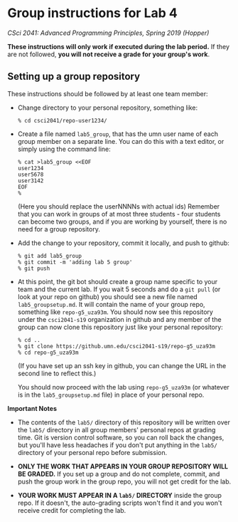 # Group instructions for Lab 4

*CSci 2041: Advanced Programming Principles, Spring 2019 (Hopper)*

**These instructions will only work if executed during the lab period.**  If they are not followed, **you will not receive a grade for your group's work**.

## Setting up a group repository

These instructions should be followed by at least one team member:

* Change directory to your personal repository, something like:

    ```
    % cd csci2041/repo-user1234/
    ```

* Create a file named `lab5_group`, that has the umn user name of each group member on a separate line.  You can do this with a text editor, or simply using the command line:

    ```
    % cat >lab5_group <<EOF
    user1234
    user5678
    user3142
    EOF
    %
    ```

  (Here you should replace the userNNNNs with actual ids)  Remember that you can work in groups of at most three students - four students can become two groups, and if you are working by yourself, there is no need for a group repository.

* Add the change to your repository, commit it locally, and push to github:

    ```
    % git add lab5_group
    % git commit -m 'adding lab 5 group'
    % git push
    ```

* At this point, the git bot should create a group name specific to your team and the current lab.  If you wait 5 seconds and do a `git pull` (or look at your repo on github) you should see a new file named `lab5_groupsetup.md`.  It will contain the name of your group repo, something like `repo-g5_uza93m`.  You should now see this repository under the `csci2041-s19` organization in github and any member of the group can now clone this repository just like your personal repository:

    ```
    % cd ..
    % git clone https://github.umn.edu/csci2041-s19/repo-g5_uza93m
    % cd repo-g5_uza93m
    ```

   (If you have set up an ssh key in github, you can change the URL in the second line to reflect this.)

   You should now proceed with the lab using `repo-g5_uza93m` (or whatever is in the `lab5_groupsetup.md` file) in place of your personal repo.


**Important Notes**
* The contents of the `lab5/` directory of this repository will be written over the `lab5/` directory in all group members' personal repos at grading time.  Git is version control software, so you can roll back the changes, but you'll have less headaches if you don't put anything in the `lab5/` directory of your personal repo before submission.

* **ONLY THE WORK THAT APPEARS IN YOUR GROUP REPOSITORY WILL BE GRADED.** If you set up a group and do not complete, commit, and push the group work in the group repo, you will not get credit for the lab.

* **YOUR WORK MUST APPEAR IN A `lab5/` DIRECTORY** inside the group repo.  If it doesn't, the auto-grading scripts won't find it and you won't receive credit for completing the lab.
